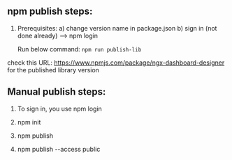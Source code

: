 ## npm publish steps:

1. Prerequisites:
   a) change version name in package.json
   b) sign in (not done already) --> npm login

   Run below command:
   `npm run publish-lib`

check this URL: https://www.npmjs.com/package/ngx-dashboard-designer for the published library version

## Manual publish steps:

1. To sign in, you use
   npm login

2. npm init

3. npm publish

4. npm publish --access public
